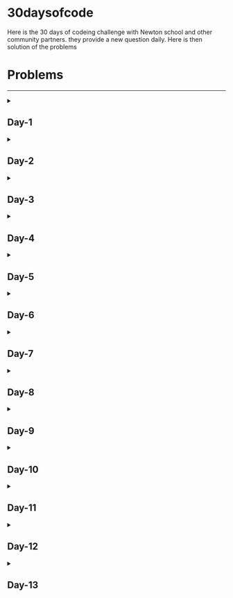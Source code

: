 # 30daysofcode

Here is the 30 days of codeing challenge with Newton school and other community partners. they provide a new question daily. Here is then solution of the problems

<h1>Problems</h1>
<hr>
<details>
  <summary><h2>Day-1</h2></summary>
  <p>Newton went to a mall. There are N items in a shop. For each i=1, 2, …, N, the price of the i- th item is Ai Rs. Newton has K coupons. Each coupon can be used on one item. You can use any number of coupons, possibly zero, on the same item. Using k coupons on an item with a price of a Rs allows him to buy it for max{a−kX, 0} Rs.
Print the minimum amount of money Newton needs to buy all the items.
Input
Input is given from Standard Input in the following format:
N K X
A1 A2..... AN

Constraints
1≤N≤2×10^5
1≤K, X≤10^9
1≤Ai ≤10^9

All values in the input are integers.
Output
Print the answer.
Example
Sample Input 1
5 4 7
8 3 10 5 13

Sample Output 1
12

Sample Input 2
5 100 7
8 3 10 5 13

Sample Output 2
0

Sample Input 3
20 815 60
2066 3193 2325 4030 3725 1669 1969 763 1653 159 5311 5341 4671 2374 4513 285 810 742 2981 202

Sample Output 3
112</p>

</details>

<details>
  <summary><h2>Day-2</h2></summary>
  <p>The students of Newton School threw a grand party to celebrate their hard work and achievements. They danced and sang the night away, enjoying delicious food and creating memories that would last a lifetime.
There are N guests in the party and N-1 relationships are given. The guests are numbered 1, 2,. , N. The i- th relationship depicts that guest ai and guest bi are friends.
Determine whether a guest exists or not who is a friend of all other guests.
Here, we only consider the direct friendship.
Input
Input is given from Standard Input in the following format:

N

a1 b1
a2 b2
a3 b3
.
.
.
.
an-1 bn-1

Constraints
3 ≤ N ≤ 10^5
1 ≤ ai, bi ≤ N
i≤N
Output
If a guest exists or who is a friend of all other guests, print "Yes" else print "No".
Example
Sample Input 1
5
1 4
2 4
3 4
4 5

Sample Output 1
Yes

Sample Input 2
4
2 4
1 4
2 3

Sample Output 2
No

Sample Input 3
10
3 10
4 10
9 10
1 10
7 10
5 10
2 10
8 10
6 10

Sample Output 3
Yes</p>

</details>

<details>
  <summary><h2>Day-3</h2></summary>
  <p>Edward participated in one maths competition. He was asked to find the number of ways to choose a pair of an even number and an odd number from the positive integers between 1 and N (inclusive). The order does not matter.
Input
The input line contains only one input N.

Constraints
2≤N≤100
N is an integer.
Output
Print the number of ways to choose a pair of an even number and an odd number from the positive integers between 1 and N (inclusive).
Example
Sample Input 1
3

Sample Output 1
2

Sample Input 2
6

Sample Output 2
9

Sample Input 3
11

Sample Output 3
30</p>

</details>

<details>
  <summary><h2>Day-4</h2></summary>
  <p>Newton loves EVEN numbers.

You are given two integers N and M. Generate 5 unique even numbers for Newton between N and M (excluding both).
Input
The first and the only line of input contains integer N and integer M.


Constraints
-103 <= N <=M <= 103

M - N > 10
Output
The only line of output contains 5 singly spaced integers satisfying the constraints.
Example
Sample Input
0 20

Sample Output
2 6 8 18 14</p>

</details>

<details>
  <summary><h2>Day-5</h2></summary>
  <p>Emily was playing with triplets. She was excited to find out how many triples of non-negative integers (a, b, c) satisfy a+b+c≤S and a×b×c≤T, where S & T are non-negative integers.
Input
The input line contains S, and T separated by space.

Constraints
0≤S≤100
0≤T≤10000
S and T are integers.
Output
Print the number of triples of non-negative integers (a, b, c) satisfying the conditions.
Example
Sample Input 1
1 0

Sample Output 1
4

Sample Input 2
2 5

Sample Output 2
10

Sample Input 3
10 10

Sample Output 3
213</p>

</details>

<details>
  <summary><h2>Day-6</h2></summary>
  <p>Abhas likes to play with numbers. He is given integers N and K. Find the number of triples (a, b, c) of positive integers not greater than N such that a+b, b+c, and c+a are all multiples of K. The order of a, b, and c does matter, and some of them can be the same.
Input
The input line contains N and K separated by space.


Constraints
1≤N, K≤2×10^5

N and K are integers.
Output
Print the number of triples (a, b, c) of positive integers not greater than N such that a+b, b+c, and c+a are all multiples of K.
Example
Sample Input 1
3 2

Sample Output 1
9

Sample Input 2
5 3

Sample Output 2
1

Sample Input 3
35897 932

Sample Output 3
114191</p>

</details>

<details>
  <summary><h2>Day-7</h2></summary>
  <p>You are given two strings S and T. Determine whether it is possible to make S and T equal by doing the following operation at most once:

Choose two adjacent characters in S and swap them.

Note that it is allowed to choose not to do the operation.
Input
The input line contains two strings in separate lines.

Constraints
Each of S and T is a string of length between 2 and 100 (inclusive) consisting of lowercase English letters.
S and T have the same length.
Output
If it is possible to make S and T equal by doing the operation in Problem Statement at most once, print Yes; otherwise, print No.
Example
Sample Input 1
abc
acb

Sample Output 1
Yes

Sample Input 2
aabb
bbaa

Sample Output 2
No

Sample Input 3
abcde
abcde

Sample Output 3
Yes</p>

</details>

<details>
  <summary><h2>Day-8</h2></summary>
  <p><pre>You are given strings S and T consisting of lowercase English letters. Determine whether T is a (contiguous) substring of S.

A string Y is said to be a (contiguous) substring of X if and only if Y can be obtained by performing the operation below on X zero or more times.

Do one of the following.
i) Delete the first character in X.
ii) Delete the last character in X.
For instance, the tag is a (contiguous) substring of voltage, while ace is not a (contiguous) substring of atcoder.
Input
The input is given from Standard Input in the following format:
S
T

Constraints
S and T consist of lowercase English letters.
1≤∣S∣, ∣T∣≤100 (∣X∣ denotes the length of a string X. )
Output
If T is a (contiguous) substring of S, print Yes; otherwise, print No.
Example
Sample Input 1
voltage
tag
Sample Output 1
Yes

Sample Input 2
gorilla
gorillagorillagorilla
Sample Output 2
No</pre></p>
</details>

<details>
  <summary><h2>Day-9</h2></summary>
  <p><pre>Bob is at the origin of a number line. He wants to reach a goal at coordinate X.
There is a wall at coordinate Y, which Bob cannot go beyond at first. However, after picking up a hammer at coordinate Z, he can destroy that wall and pass through.
Determine whether Bob can reach the goal. If he can, find the minimum total distance he needs to travel to do so.
Input
The input is given from Standard Input in the following format:

X Y Z

Constraints
−1000≤X, Y, Z≤1000
X, Y, and Z are distinct, and none of them is 0.
All values in the input are integers.
Output
If Bob can reach the goal, print the minimum total distance he needs to travel to do so. If he cannot, print -1 instead.
Example
Sample Input 1
10 -10 1
Sample Output 1
10

Sample Input 2
20 10 -10
Sample Output 2
40</pre></p>
</details>

<details>
  <summary><h2>Day-10</h2></summary>
  <p><pre>There are A Bacterias.
Each time Jerry shouts, the bacterias multiply by K times.
In order to have B or more slimes, at least how many times does Jerry need to shout?
Input
Input is given from Standard Input in the following format:
A B K

Constraints
1≤A≤B≤10^9
2≤K≤10^9
All values in input are integers.
Output
Print the answer.
Example
Sample Input 1
1 4 2
Sample Output 1
2

Sample Input 2
7 7 10
Sample Output 2
0

Sample Input 3
31 415926 5
Sample Output 3
6</pre></p>
</details>

<details>
  <summary><h2>Day-11</h2></summary>
  <p><pre>
  Mahi hates the number 7.

We are interested in integers without the digit 7 in both decimal and octal. How many such integers are there between 1 and N (inclusive)?
Input
Input is given from Standard Input in the following format:
N

Constraints
1≤N≤10^5

N is an integer.
Output
Print an integer representing the answer.
Example
Sample Input 1
20
Sample Output 1
17
Sample Input 2
100000
Sample Output 2
30555</pre>
  </p>
</details>

<details>
  <summary><h2>Day-12</h2></summary>
  <p><pre>Alexa Loves to play with 0's and 2's. Among the positive integers that consist of 0's and 2's when written in base 10, he wanted to find the Kth smallest integer. Help him find that.
Input
Input is given from Standard Input in the following format:

K
Output
Print the answer as an integer.
Here, the exact value must be printed as an integer, even if it is big. Unnecessary leading zeros such as 0523 are not allowed.
Example
Sample Input 1
3
Sample Output 1
22

Sample Input 2
11
Sample Output 2
2022

Sample Input 3
923423423420220108
Sample Output 3
220022020000202020002022022000002020002222002200002022002200</pre></p>
</details>

<details>
  <summary><h2>Day-13</h2></summary>
  <p><pre>You are given a sequence of length N consisting of integers:
A=(A1, A2,...., AN)
Find the smallest non-negative integer not in (A1, A2,....,AN).
Input
The input contains N and elements of sequence separated by a new line.
N
A1, A2,. , AN

Constraints
1≤N≤2000
0≤Ai≤2000
All values in the input are integers.
Output
Print the answer.
Example
Sample Input 1
8
0 3 2 6 2 1 0 0
Sample Output 1
4

Sample Input 2
3
2000 2000 2000
Sample Output 2
0</pre></p>
</details>

